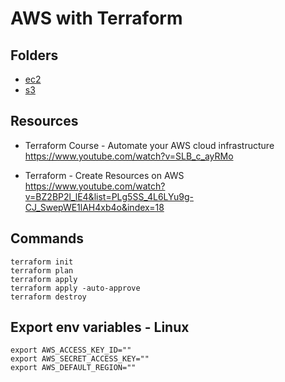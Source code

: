 # AWS with Terraform   
## Folders
* [ec2](/ec2)
* [s3](/s3)  

## Resources
* Terraform Course - Automate your AWS cloud infrastructure   
https://www.youtube.com/watch?v=SLB_c_ayRMo   

* Terraform - Create Resources on AWS   
https://www.youtube.com/watch?v=BZ2BP2l_lE4&list=PLg5SS_4L6LYu9g-CJ_SwepWE1lAH4xb4o&index=18

## Commands
```shell
terraform init
terraform plan
terraform apply
terraform apply -auto-approve
terraform destroy
```
## Export env variables - Linux
```shell
export AWS_ACCESS_KEY_ID=""
export AWS_SECRET_ACCESS_KEY=""
export AWS_DEFAULT_REGION=""
```
